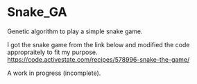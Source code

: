 # Snake_GA
Genetic algorithm to play a simple snake game.

I got the snake game from the link below and modified the code appropraitely to fit my purpose. 
https://code.activestate.com/recipes/578996-snake-the-game/

A work in progress (incomplete).
